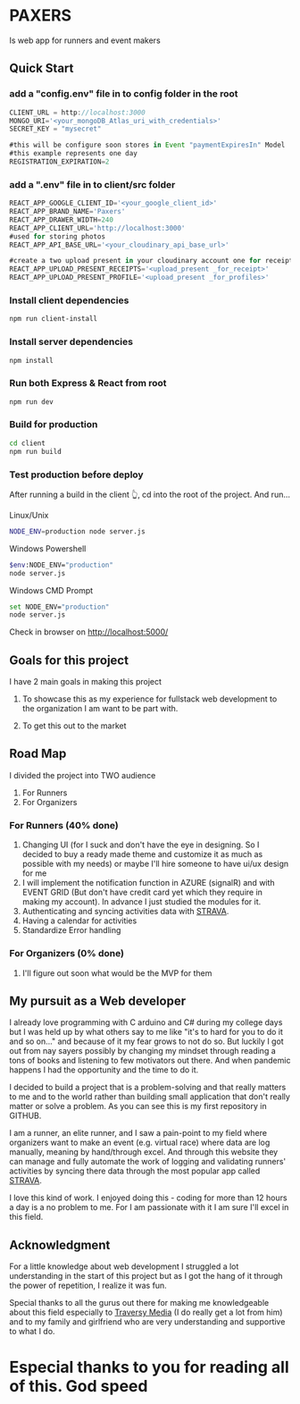 # PAXERS

Is web app for runners and event makers

## Quick Start

### add a "config.env" file in to config folder in the root

```js
CLIENT_URL = http://localhost:3000
MONGO_URI='<your_mongoDB_Atlas_uri_with_credentials>'
SECRET_KEY = "mysecret"

#this will be configure soon stores in Event "paymentExpiresIn" Model
#this example represents one day
REGISTRATION_EXPIRATION=2
```

### add a ".env" file in to client/src folder

```js
REACT_APP_GOOGLE_CLIENT_ID='<your_google_client_id>'
REACT_APP_BRAND_NAME='Paxers'
REACT_APP_DRAWER_WIDTH=240
REACT_APP_CLIENT_URL='http://localhost:3000'
#used for storing photos
REACT_APP_API_BASE_URL='<your_cloudinary_api_base_url>'

#create a two upload present in your cloudinary account one for receipt and the other for profiles make sure to make it unsigned so that everybody can upload
REACT_APP_UPLOAD_PRESENT_RECEIPTS='<upload_present _for_receipt>'
REACT_APP_UPLOAD_PRESENT_PROFILE='<upload_present _for_profiles>'
```

### Install client dependencies

```bash
npm run client-install
```

### Install server dependencies

```bash
npm install
```

### Run both Express & React from root

```bash
npm run dev
```

### Build for production

```bash
cd client
npm run build
```

### Test production before deploy

After running a build in the client 👆, cd into the root of the project.
And run...

Linux/Unix

```bash
NODE_ENV=production node server.js
```

Windows Powershell

```bash
$env:NODE_ENV="production"
node server.js
```

Windows CMD Prompt

```bash
set NODE_ENV="production"
node server.js
```

Check in browser on [http://localhost:5000/](http://localhost:5000/)

## Goals for this project

I have 2 main goals in making this project

1. To showcase this as my experience for fullstack web development to the organization I am want to be part with.

2. To get this out to the market

## Road Map

I divided the project into TWO audience

1.  For Runners
2.  For Organizers

### For Runners (40% done)

1.  Changing UI (for I suck and don't have the eye in designing. So I decided to buy a ready made theme and customize it as much as possible with my needs) or maybe I'll hire someone to have ui/ux design for me
2.  I will implement the notification function in AZURE (signalR) and with EVENT GRID (But don't have credit card yet which they require in making my account). In advance I just studied the modules for it.
3.  Authenticating and syncing activities data with [STRAVA](https://www.strava.com/).
4.  Having a calendar for activities
5.  Standardize Error handling

### For Organizers (0% done)

1.  I'll figure out soon what would be the MVP for them

## My pursuit as a Web developer

I already love programming with C arduino and C# during my college days but I was held up by what others say to me like "it's to hard for you to do it and so on..." and because of it my fear grows to not do so. But luckily I got out from nay sayers possibly by changing my mindset through reading a tons of books and listening to few motivators out there. And when pandemic happens I had the opportunity and the time to do it.

I decided to build a project that is a problem-solving and that really matters to me and to the world rather than building small application that don't really matter or solve a problem. As you can see this is my first repository in GITHUB.

I am a runner, an elite runner, and I saw a pain-point to my field where organizers want to make an event (e.g. virtual race) where data are log manually, meaning by hand/through excel.
And through this website they can manage and fully automate the work of logging and validating runners' activities by syncing there data through the most popular app called [STRAVA](https://www.strava.com/).

I love this kind of work. I enjoyed doing this - coding for more than 12 hours a day is a no problem to me. For I am passionate with it I am sure I'll excel in this field.

## Acknowledgment

For a little knowledge about web development I struggled a lot understanding
in the start of this project but as I got the hang of it through the power of repetition, I realize it was fun.

Special thanks to all the gurus out there for making me knowledgeable about this field especially to [Traversy Media](https://www.youtube.com/c/TraversyMedia/featured) (I do really get a lot from him) and to my family and girlfriend who are very understanding and supportive to what I do.

# Especial thanks to you for reading all of this. God speed
